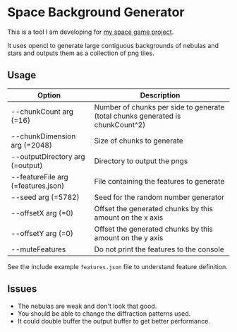 # Space Background Generator

This is a tool I am developing for [my space game project](https://github.com/floomby/SpaceGame).

It uses opencl to generate large contiguous backgrounds of nebulas and stars and outputs them as a collection of png tiles.

## Usage

| Option | Description |
|--------|-------------|
| --chunkCount arg (=16) | Number of chunks per side to generate (total chunks generated is chunkCount^2) |
| --chunkDimension arg (=2048) | Size of chunks to generate |
| --outputDirectory arg (=output) | Directory to output the pngs |
| --featureFile arg (=features.json) | File containing the features to generate |
| --seed arg (=5782) | Seed for the random number generator |
| --offsetX arg (=0) | Offset the generated chunks by this amount on the x axis |
| --offsetY arg (=0) | Offset the generated chunks by this amount on the y axis |
| --muteFeatures | Do not print the features to the console |

See the include example `features.json` file to understand feature definition.

## Issues

* The nebulas are weak and don't look that good.
* You should be able to change the diffraction patterns used.
* It could double buffer the output buffer to get better performance.
